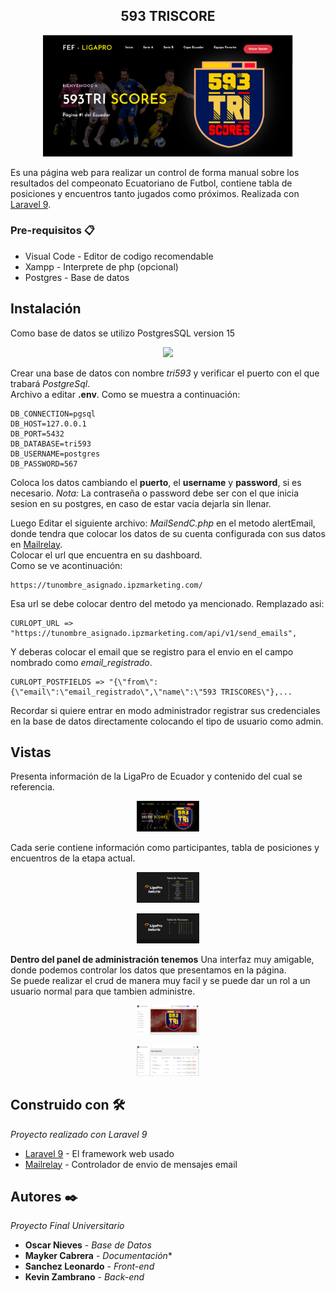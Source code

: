 <h2 align="center">593 TRISCORE</h2>

<p align="center"><img src="https://github.com/KevinZambran/LigaPro-Ec-administrator-table-and-meetings/blob/main/public/imgReadme/Home.png" width="400"></p>

Es una página web para realizar un control de forma manual sobre los resultados del compeonato Ecuatoriano de Futbol, contiene tabla
de posiciones y encuentros tanto jugados como próximos. Realizada con [Laravel 9](https://laravel.com).

### Pre-requisitos 📋

* Visual Code - Editor de codigo recomendable
* Xampp - Interprete de php (opcional)
* Postgres - Base de datos

## Instalación

Como base de datos se utilizo PostgresSQL version 15
<p align="center"><a href="https://www.enterprisedb.com/downloads/postgres-postgresql-downloads" target="_blank"><img src="https://www.postgresql.org/media/img/about/press/elephant.png" width="100"></a></p>

Crear una base de datos con nombre _tri593_ y verificar el puerto con el que trabará _PostgreSql_.<br>
Archivo a editar **.env**. Como se muestra a continuación:

```
DB_CONNECTION=pgsql
DB_HOST=127.0.0.1
DB_PORT=5432
DB_DATABASE=tri593
DB_USERNAME=postgres
DB_PASSWORD=567
```

Coloca los datos cambiando el **puerto**, el **username** y **password**, si es necesario. _Nota:_ La contraseña o password debe ser con el que inicia sesion en su postgres, en caso de estar vacia dejarla sin llenar.

Luego Editar el siguiente archivo: _MailSendC.php_ en el metodo alertEmail, donde tendra que colocar los datos de su cuenta configurada con sus datos en [Mailrelay](https://mailrelay.com/es/).<br>
Colocar el url que encuentra en su dashboard.<br>
Como se ve acontinuación:

```
https://tunombre_asignado.ipzmarketing.com/
```
Esa url se debe colocar dentro del metodo ya mencionado. Remplazado asi:

```
CURLOPT_URL => "https://tunombre_asignado.ipzmarketing.com/api/v1/send_emails",
```

Y deberas colocar el email que se registro para el envio en el campo nombrado como _email_registrado_.

```
CURLOPT_POSTFIELDS => "{\"from\":{\"email\":\"email_registrado\",\"name\":\"593 TRISCORES\"},...
```

Recordar si quiere entrar en modo administrador registrar sus credenciales en la base de datos directamente colocando el tipo de usuario como admin.

## Vistas

Presenta información de la LigaPro de Ecuador y contenido del cual se referencia.
<p align="center"><img src="https://github.com/KevinZambran/LigaPro-Ec-administrator-table-and-meetings/blob/main/public/imgReadme/Home.png" width="100"></p>

Cada serie contiene información como participantes, tabla de posiciones y encuentros de la etapa actual.
<p align="center"><img src="https://github.com/KevinZambran/LigaPro-Ec-administrator-table-and-meetings/blob/main/public/imgReadme/SerieA.png" width="100"></p>
<p align="center"><img src="https://github.com/KevinZambran/LigaPro-Ec-administrator-table-and-meetings/blob/main/public/imgReadme/SerieB.png" width="100"></p>

**Dentro del panel de administración tenemos**
Una interfaz muy amigable, donde podemos controlar los datos que presentamos en la página.<br>
Se puede realizar el crud de  manera muy facil y se puede dar un rol a un usuario normal para que tambien administre.
<p align="center"><img src="https://github.com/KevinZambran/LigaPro-Ec-administrator-table-and-meetings/blob/main/public/imgReadme/Admin.png" width="100"></p>
<p align="center"><img src="https://github.com/KevinZambran/LigaPro-Ec-administrator-table-and-meetings/blob/main/public/imgReadme/Crud.png" width="100"></p>


## Construido con 🛠️

_Proyecto realizado con Laravel 9_

* [Laravel 9](https://laravel.com) - El framework web usado
* [Mailrelay](https://mailrelay.com/es/) - Controlador de envio de mensajes email

## Autores ✒️

_Proyecto Final Universitario_

* **Oscar Nieves** - *Base de Datos*
* **Mayker Cabrera** - *Documentación**
* **Sanchez Leonardo** - *Front-end*
* **Kevin Zambrano** - *Back-end*
